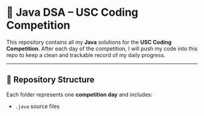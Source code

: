 # 🧠 Java DSA – USC Coding Competition

This repository contains all my **Java** solutions for the **USC Coding Competition**. After each day of the competition, I will push my code into this repo to keep a clean and trackable record of my daily progress.

---

## 📁 Repository Structure

Each folder represents one **competition day** and includes:

- `.java` source files

